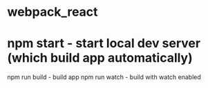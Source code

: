 # webpack_react
# npm start - start local dev server (which build app automatically)
npm run build - build app
npm run watch - build with watch enabled
